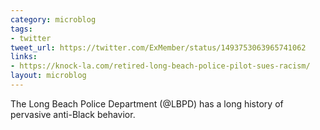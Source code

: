 ```yaml
---
category: microblog
tags:
- twitter
tweet_url: https://twitter.com/ExMember/status/1493753063965741062
links:
- https://knock-la.com/retired-long-beach-police-pilot-sues-racism/
layout: microblog
---
```

The Long Beach Police Department (@LBPD) has a long history of pervasive anti-Black behavior.
